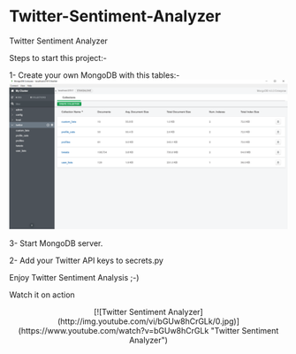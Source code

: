 # Twitter-Sentiment-Analyzer
Twitter Sentiment Analyzer

Steps to start this project:-

1- Create your own MongoDB with this tables:-
<img src="MongoDB-Config.png" />

3- Start MongoDB server.

2- Add your Twitter API keys to secrets.py

Enjoy Twitter Sentiment Analysis ;-)

Watch it on action

<div align="center">
[![Twitter Sentiment Analyzer](http://img.youtube.com/vi/bGUw8hCrGLk/0.jpg)](https://www.youtube.com/watch?v=bGUw8hCrGLk "Twitter Sentiment Analyzer")
</div>
